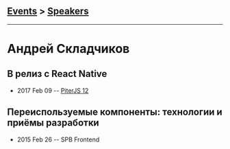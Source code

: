 ## [Events](../README.md) > [Speakers](../speakers.md)
---

# Андрей Складчиков

## В релиз с React Native
- 2017 Feb 09 -- [PiterJS 12](https://www.youtube.com/watch?v=gJo75CDCGNk)    
## Переиспользуемые компоненты: технологии и приёмы разработки
- 2015 Feb 26 -- SPB Frontend    
